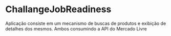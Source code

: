 # ChallangeJobReadiness
Aplicação consiste em um mecanismo de buscas de produtos e exibição de detalhes dos mesmos. Ambos consumindo a API do Mercado Livre
